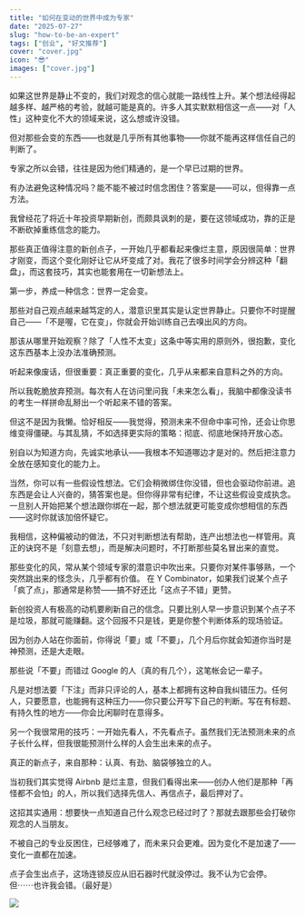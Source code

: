 ```yaml
---
title: "如何在变动的世界中成为专家"
date: "2025-07-27"
slug: "how-to-be-an-expert"
tags: ["创业", "好文推荐"]
cover: "cover.jpg"
icon: "😎"
images: ["cover.jpg"]
---
```

如果这世界是静止不变的，我们对观念的信心就能一路线性上升。某个想法经得起越多样、越严格的考验，就越可能是真的。许多人其实默默相信这一点——对「人性」这种变化不大的领域来说，这么想或许没错。



但对那些会变的东西——也就是几乎所有其他事物——你就不能再这样信任自己的判断了。



专家之所以会错，往往是因为他们精通的，是一个早已过期的世界。



有办法避免这种情况吗？能不能不被过时信念困住？答案是——可以，但得靠一点方法。



我曾经花了将近十年投资早期新创，而颇具讽刺的是，要在这领域成功，靠的正是不断砍掉重练信念的能力。



那些真正值得注意的新创点子，一开始几乎都看起来像烂主意，原因很简单：世界才刚变，而这个变化刚好让它从坏变成了对。我花了很多时间学会分辨这种「翻盘」，而这套技巧，其实也能套用在一切新想法上。



第一步，养成一种信念：世界一定会变。



那些对自己观点越来越笃定的人，潜意识里其实是认定世界静止。只要你不时提醒自己——「不是喔，它在变」，你就会开始训练自己去嗅出风的方向。



那该从哪里开始观察？除了「人性不太变」这条中等实用的原则外，很抱歉，变化这东西基本上没办法准确预测。



听起来像废话，但很重要：真正重要的变化，几乎从来都来自意料之外的方向。



所以我乾脆放弃预测。每次有人在访问里问我「未来怎么看」，我脑中都像没读书的考生一样拼命乱掰出一个听起来不错的答案。



但这不是因为我懒。恰好相反——我觉得，预测未来不但命中率可怜，还会让你思维变得僵硬。与其乱猜，不如选择更实际的策略：彻底、彻底地保持开放心态。



别自以为知道方向，先诚实地承认——我根本不知道哪边才是对的。然后把注意力全放在感知变化的能力上。



当然，你可以有一些假设性想法。它们会稍微绑住你没错，但也会驱动你前进。追东西是会让人兴奋的，猜答案也是。但你得非常有纪律，不让这些假设变成执念。
一旦别人开始把某个想法跟你绑在一起，那个想法就更可能变成你想相信的东西——这时你就该加倍怀疑它。



我相信，这种偏被动的做法，不只对判断想法有帮助，连产出想法也一样管用。真正的诀窍不是「刻意去想」，而是解决问题时，不打断那些莫名冒出来的直觉。



那些变化的风，常从某个领域专家的潜意识中吹出来。只要你对某件事够熟，一个突然跳出来的怪念头，几乎都有价值。
在 Y Combinator，如果我们说某个点子「疯了点」，那通常是称赞——搞不好还比「这点子不错」更赞。



新创投资人有极高的动机要刷新自己的信念。只要比别人早一步意识到某个点子不是垃圾，那就可能赚翻。这个回报不只是钱，更是你整个判断体系的现场验证。



因为创办人站在你面前，你得说「要」或「不要」，几个月后你就会知道你当时是神预测，还是大走眼。



那些说「不要」而错过 Google 的人（真的有几个），这笔帐会记一辈子。



凡是对想法要「下注」而非只评论的人，基本上都拥有这种自我纠错压力。任何人，只要愿意，也能拥有这种压力——你只要公开写下自己的判断。写在有标题、有持久性的地方——你会比闲聊时在意得多。



另一个我很常用的技巧：一开始先看人，不先看点子。虽然我们无法预测未来的点子长什么样，但我很能预测什么样的人会生出未来的点子。



真正的新点子，来自那种：认真、有劲、脑袋够独立的人。



当初我们其实觉得 Airbnb 是烂主意，但我们看得出来——创办人他们是那种「再怪都不会怕」的人，所以我们选择先信人、再信点子，最后押对了。



这招其实通用：想要快一点知道自己什么观念已经过时了？那就去跟那些会打破你观念的人当朋友。



不被自己的专业反困住，已经够难了，而未来只会更难。因为变化不是加速了——变化一直都在加速。



点子会生出点子，这场连锁反应从旧石器时代就没停过。我不认为它会停。
但⋯⋯也许我会错。（最好是）




![](https://prod-files-secure.s3.us-west-2.amazonaws.com/112d0858-5090-4d34-a606-b75eb8d65fd2/46476355-9cf3-4e99-9b7a-3531bc426380/1000202064.png?X-Amz-Algorithm=AWS4-HMAC-SHA256&X-Amz-Content-Sha256=UNSIGNED-PAYLOAD&X-Amz-Credential=ASIAZI2LB466XOHN5VIZ%2F20250819%2Fus-west-2%2Fs3%2Faws4_request&X-Amz-Date=20250819T181833Z&X-Amz-Expires=3600&X-Amz-Security-Token=IQoJb3JpZ2luX2VjEHoaCXVzLXdlc3QtMiJHMEUCIQDQYfym6GQbsOHTVvtyTHWwPFnNOs7tfE7xlZ4apPClJwIgKB%2BkF8ytQeHMcuhxC2zuYyhIq5kiuzv%2FAxtYeaV4cYgqiAQIw%2F%2F%2F%2F%2F%2F%2F%2F%2F%2F%2FARAAGgw2Mzc0MjMxODM4MDUiDMisatjcNlN3LcaFoyrcA9mJmHRRMAyPsDycxglkwT4eAXYjjGC%2Fk%2FDw4gVT%2FL6XAIuhrND5NIxKXrry5SNIMnO4q0W7opzP%2FrlQpNvT6M6HEuBv5l%2FMghem760llmWughXooaVcm4N3Ywj%2BO%2BFv8C5%2BEypGSI5gBC6f9p9BjtHJ0l5CwIVqFON52Z7d4zovrAiinaGPm0DhxyN8h%2Bg9w8kvqL0rwnQ7opJryasdFuOkwzFsB%2B9gEbZHmDwRlu0FNqwk4QhYJtCW134452NnRkhdUfTq5Co7jDvVDJhxx2jkNL0YiN2j6LQIzRvASEOcMs6jHbPsclh8l2SxlnM947E%2FmrUR%2B8bomaT5Xt2aI992xjunCaU%2FYp5zrJuSoQyZoB%2FKuZzwPO7c0MlryUVyX6UskCOO66Xs3eWGzXcNE4NW59QNKrKbBRuZG4kNsmIFW7wTOSeA911YqN3MvVu6ya0Ou93vUhgyj6npglRFEJpWY7bsum6PLzsyVs7e1gDg2M36OClKsK8K4s2Xx0OLzYP7ihiFvwnROMw3R4x0NFi5iHSSwMjOG1barRpB9vudvnUK5aVmo%2Ff1B%2FhuEkLa50x9YZgiErl5i5weW9Oddom3qGSVLkAorspTgFOma2R7uzaoXQGaqyGEn%2BwHMOf3ksUGOqUBmuUbSYQZvnNpPkqTp9LO9gnorxnPYoU2zL%2FtJggQVMkwj8HF8h1tbg%2FbkGwxAUTtoprzvEwBai2yjoo2NrCdFruE1POac4qlCOLvXZtz4sJIEiKIMzL7kcuf3HDxWXFsARLq4IeuP48RZ4O00%2F1RTVHhEfa0J3%2BNLViLlJblRqjtxO3pG0HfnWgLpYZThLi59MvVsrkG85OM1HKTaQgBgIPAnGvR&X-Amz-Signature=f62499bae31aba144c9617d717312dc72df8512d3ffb9c46dd808a3d0047278b&X-Amz-SignedHeaders=host&x-amz-checksum-mode=ENABLED&x-id=GetObject)

